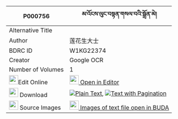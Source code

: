 |P000756|མ་འོངས་ལུང་བསྟན་གསལ་བའི་སྒྲོན་མེ། 
| --- | --- 
|Alternative Title |
|Author| 莲花生大士
|BDRC ID | W1KG22374
|Creator | Google OCR
|Number of Volumes| 1
|<img width="25" src="https://img.icons8.com/color/25/000000/edit-property.png">Edit Online| [<img width="25" src="https://avatars.githubusercontent.com/u/45091458?s=200&v=4"> Open in Editor](http://editor.openpecha.org/P000756)
|<img width="25" src="https://img.icons8.com/fluent/48/000000/download-2.png"/>  Download | [![](https://img.icons8.com/color/20/000000/txt.png)Plain Text](https://github.com/Openpecha/P000756/releases/download/v1/maong_lungten_salwa_i_dronme_plain_P000756.zip), [![](https://img.icons8.com/color/20/000000/txt.png)Text with Pagination](https://github.com/Openpecha/P000756/releases/download/v1/maong_lungten_salwa_i_dronme_pages_P000756.zip)
|<img width="25" src="https://img.icons8.com/plasticine/100/000000/pictures-folder.png"/>  Source Images | [<img width="25" src="https://library.bdrc.io/icons/BUDA-small.svg"> Images of text file open in BUDA](https://library.bdrc.io/show/bdr:W1KG22374)